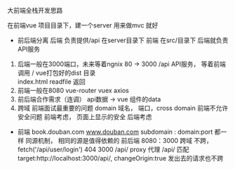 大前端全栈开发思路

在前端vue  项目目录下，建一个server  用来做mvc  就好

- 前后端分离
  后端  负责提供/api  在server目录下
  前端  在src/目录下
  后端就负责 API服务

1. 后端一般在3000端口，未来等着ngnix 80 -> 3000
    /api  API服务， 等着前端调用    / vue打包好的dist 目录  
    index.html  readfile  返回 
2. 前端一般在8080  vue-router vuex  axios
3. 前后端合作需求（连调）  api数据 -> vue 组件的data
4. 跨域  前端面试最重要的问题
    domain 域名，
    端口，cross domain
    前端不允许  安全问题
    前端考虑， 页面上显示的安全
    后端考虑

- 前端 
  book.douban.com
  www.douban.com
  subdomain : domain:port  都一样
  同源机制， 相同的源是值得依赖的
  前后端  8080：3000  跨域
  不跨， fetch('/api/user/login')   404
  3000  /api/  proxy  代理
  /api/ 匹配
  target:http://localhost:3000/api/,      changeOrigin:true   发出去的请求也不跨